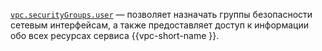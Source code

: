 [`vpc.securityGroups.user`](../../../../iam/concepts/access-control/roles.md#vpc-securitygroups-user) — позволяет назначать группы безопасности сетевым интерфейсам, а также предоставляет доступ к информации обо всех ресурсах сервиса {{vpc-short-name }}.